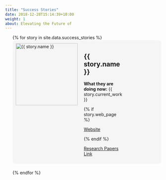 ```yaml
---
title: "Success Stories"
date: 2018-12-28T15:14:39+10:00
weight: 1
about: Elevating the Future of
---
```

<div>
  <ul style="list-style-type: none;">
    {% for story in site.data.success_stories %}
      <li style="margin-bottom: 20px;">
        <div style="background-color: #f5f5f5; border-radius: 10px; padding: 10px;">
          <div style="display: flex; flex-direction: {% if forloop.index0 | modulo: 2 == 0 %}row{% else %}row-reverse{% endif %};">
            <div style="flex: 1;">
              <img src="{{ story.image | relative_url }}" alt="{{ story.name }}" style="width: 200px; height: auto;">
            </div>
            <div style="flex: 1; margin-left: 20px; margin-right: 200px;">
            <!-- <div style="flex: 1; margin-left: {% if forloop.index0 | modulo: 2 == 0 %}20px{% else %}0{% endif %}; margin-right: {% if forloop.index0 | modulo: 2 == 0 %}0{% else %}20px{% endif %};"> -->
              <h2>{{ story.name }}</h2>
              <!-- <p><strong>What they did:</strong> {{ story.work }}</p> -->
              <p><strong>What they are doing now:</strong> {{ story.current_work }}</p>
              <!-- <p><strong>Comments: </strong>{{story.comments}}</p>
              <p><strong>Mantra: </strong>{{story.comments}}</p> -->
              {% if story.web_page %}
                <p><a href="{{ story.web_page }}" target="_blank">Website</a></p>
              {% endif %}
              <p><a href="{{ story.papers_link }}" target="_blank">Research Papers Link</a></p>
              <!-- {% if story.html_file %}
                <p><a href="{{ story.html_file }}" target="_blank">Research Papers In Our Website</a></p>
              {% endif %} -->
            </div>
          </div>
        </div>
      </li>
    {% endfor %}
  </ul>
</div>


<!-- <div>
  <span>_services\successstories.md</span>
  <ul>
    {% for story in site.data.success_stories %}
      <li style="display: flex; flex-direction: {% if forloop.index0 | modulo: 2 == 0 %}row{% else %}row-reverse{% endif %}; margin-bottom: 20px;">
        <div style="flex: 1;">
          <img src="{{ story.image | relative_url }}" alt="{{ story.name }}" style="width: 200px; height: auto;">
        </div>
        <div style="flex: 1; margin-left: {% if forloop.index0 | modulo: 2 == 0 %}20px{% else %}0{% endif %}; margin-right: {% if forloop.index0 | modulo: 2 == 0 %}0{% else %}20px{% endif %};">
          <h2>{{ story.name }}</h2>
          <p><strong>What they did:</strong> {{ story.work }}</p>
          <p><strong>What they are doing now:</strong> {{ story.current_work }}</p>
          <p><strong>Comments: </strong>{{story.comments}}</p>
          <p><strong>Mantra: </strong>{{story.comments}}</p>
          {% if story.web_page %}
            <p><a href="{{ story.web_page }}">Website</a></p>
          {% endif %}
          <p><a href="{{ story.papers_link }}" target="_blank">Research Papers Link</a></p>
          {% if story.html_file %}
            <p><a href="{{ story.html_file }}">Research Papers In Our Website</a></p>
          {% endif %}
        </div>
      </li>
    {% endfor %}
  </ul>
</div> -->
